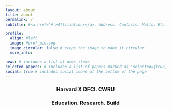 ```yaml
---
layout: about
title: about
permalink: /
subtitle: #<a href='#'>Affiliations</a>. Address. Contacts. Motto. Etc.

profile:
  align: #left
  image: #prof_pic.jpg
  image_circular: false # crops the image to make it circular
  more_info: 

news: # includes a list of news items
selected_papers: # includes a list of papers marked as "selected={true}"
social: true # includes social icons at the bottom of the page
---
```

<div style="text-align: center;">
  <h3>Harvard X DFCI. CWRU</h3>
  <h3>Education. Research. Build</h3>
</div>
